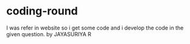 # coding-round
  I was refer in website so i get some code and i develop the code in the given question.
   by JAYASURIYA R
